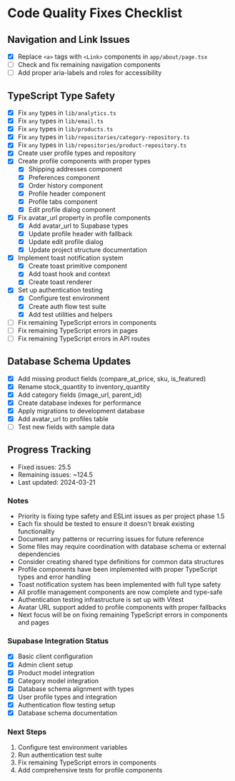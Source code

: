 # Code Quality Fixes Checklist

## Navigation and Link Issues
- [x] Replace `<a>` tags with `<Link>` components in `app/about/page.tsx`
- [ ] Check and fix remaining navigation components
- [ ] Add proper aria-labels and roles for accessibility

## TypeScript Type Safety
- [x] Fix `any` types in `lib/analytics.ts`
- [x] Fix `any` types in `lib/email.ts`
- [x] Fix `any` types in `lib/products.ts`
- [x] Fix `any` types in `lib/repositories/category-repository.ts`
- [x] Fix `any` types in `lib/repositories/product-repository.ts`
- [x] Create user profile types and repository
- [x] Create profile components with proper types
  - [x] Shipping addresses component
  - [x] Preferences component
  - [x] Order history component
  - [x] Profile header component
  - [x] Profile tabs component
  - [x] Edit profile dialog component
- [x] Fix avatar_url property in profile components
  - [x] Add avatar_url to Supabase types
  - [x] Update profile header with fallback
  - [x] Update edit profile dialog
  - [x] Update project structure documentation
- [x] Implement toast notification system
  - [x] Create toast primitive component
  - [x] Add toast hook and context
  - [x] Create toast renderer
- [x] Set up authentication testing
  - [x] Configure test environment
  - [x] Create auth flow test suite
  - [x] Add test utilities and helpers
- [ ] Fix remaining TypeScript errors in components
- [ ] Fix remaining TypeScript errors in pages
- [ ] Fix remaining TypeScript errors in API routes

## Database Schema Updates
- [x] Add missing product fields (compare_at_price, sku, is_featured)
- [x] Rename stock_quantity to inventory_quantity
- [x] Add category fields (image_url, parent_id)
- [x] Create database indexes for performance
- [x] Apply migrations to development database
- [x] Add avatar_url to profiles table
- [ ] Test new fields with sample data

## Progress Tracking
- Fixed issues: 25.5
- Remaining issues: ~124.5
- Last updated: 2024-03-21

### Notes
- Priority is fixing type safety and ESLint issues as per project phase 1.5
- Each fix should be tested to ensure it doesn't break existing functionality
- Document any patterns or recurring issues for future reference
- Some files may require coordination with database schema or external dependencies
- Consider creating shared type definitions for common data structures
- Profile components have been implemented with proper TypeScript types and error handling
- Toast notification system has been implemented with full type safety
- All profile management components are now complete and type-safe
- Authentication testing infrastructure is set up with Vitest
- Avatar URL support added to profile components with proper fallbacks
- Next focus will be on fixing remaining TypeScript errors in components and pages

### Supabase Integration Status
- [x] Basic client configuration
- [x] Admin client setup
- [x] Product model integration
- [x] Category model integration
- [x] Database schema alignment with types
- [x] User profile types and integration
- [x] Authentication flow testing setup
- [x] Database schema documentation

### Next Steps
1. Configure test environment variables
2. Run authentication test suite
3. Fix remaining TypeScript errors in components
4. Add comprehensive tests for profile components 